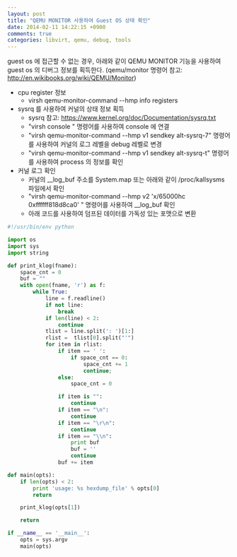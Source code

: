 ```yaml
---
layout: post
title: "QEMU MONITOR 사용하여 Guest OS 상태 확인"
date: 2014-02-11 14:22:15 +0900
comments: true
categories: libvirt, qemu, debug, tools
---
```


guest os 에 접근할 수 없는 경우, 아래와 같이 QEMU MONITOR 기능을 사용하여 guest os 의 디버그 정보를 획득한다.  (qemu/monitor 명령어 참고: http://en.wikibooks.org/wiki/QEMU/Monitor) 

* cpu register 정보 
    * virsh qemu-monitor-command --hmp <GUEST NAME> info registers
* sysrq 를 사용하여 커널의 상태 정보 획득 
    * sysrq 참고: https://www.kernel.org/doc/Documentation/sysrq.txt
    * "virsh console <GUEST NAME>" 명령어를 사용하여 console 에 연결
    * "virsh qemu-monitor-command --hmp v1 sendkey alt-sysrq-7" 명령어를 사용하여 커널의 로그 레벨을 debug 레벨로 변경 
    * "virsh qemu-monitor-command --hmp v1 sendkey alt-sysrq-t" 명령어를 사용하여 process 의 정보를 확인 
* 커널 로그 확인 
    * 커널의 __log_buf 주소를 System.map 또는 아래와 같이 /proc/kallsysms 파일에서 확인 
    * "virsh qemu-monitor-command --hmp v2  'x/65000hc 0xffffff818d8ca0' " 명령어를 사용하여 __log_buf  확인 
    * 아래 코드를 사용하여 덤프된 데이터를 가독성 있는 포맷으로 변환 

```python
#!/usr/bin/env python

import os
import sys
import string

def print_klog(fname):
    space_cnt = 0
    buf = ""
    with open(fname, 'r') as f:
        while True:
            line = f.readline()
            if not line:
                break
            if len(line) < 2:
                continue
            tlist = line.split(': ')[1:]
            rlist =  tlist[0].split("'")
            for item in rlist:
                if item == ' ':
                    if space_cnt == 0:
                        space_cnt += 1
                        continue;
                else:
                    space_cnt = 0

                if item is "":
                    continue
                if item == "\n":
                    continue
                if item == "\r\n":
                    continue
                if item == "\\n":
                    print buf
                    buf = ''
                    continue
                buf += item

def main(opts):
    if len(opts) < 2:
        print 'usage: %s hexdump_file' % opts[0]
        return

    print_klog(opts[1])

    return

if __name__ == '__main__':
    opts = sys.argv
    main(opts)
```
